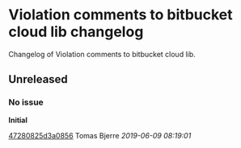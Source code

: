 
 # Violation comments to bitbucket cloud lib changelog

Changelog of Violation comments to bitbucket cloud lib.

## Unreleased
### No issue

**Initial**


[47280825d3a0856](https://github.com/tomasbjerre/violation-comments-to-bitbucket-cloud-lib/commit/47280825d3a0856) Tomas Bjerre *2019-06-09 08:19:01*


 